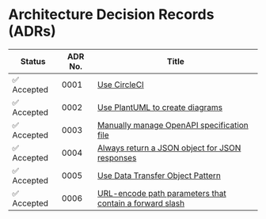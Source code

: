 # Architecture Decision Records (ADRs)

| Status      | ADR No. | Title                                                                                                      |
| ----------- | ------- | ---------------------------------------------------------------------------------------------------------- |
| ✅ Accepted | 0001    | [Use CircleCI](./0001-use-circleci.md)                                                                     |
| ✅ Accepted | 0002    | [Use PlantUML to create diagrams](./0002-plantuml-diagrams-as-code.md)                                     |
| ✅ Accepted | 0003    | [Manually manage OpenAPI specification file](./0003-manually-manage-openapi-file.md)                       |
| ✅ Accepted | 0004    | [Always return a JSON object for JSON responses](./0004-always-return-a-json-object-for-json-responses.md) |
| ✅ Accepted | 0005    | [Use Data Transfer Object Pattern](./0005-use-dto-pattern.md)                                              |
| ✅ Accepted | 0006    | [URL-encode path parameters that contain a forward slash](./0006-url-encode-path-parameters.md)            |
